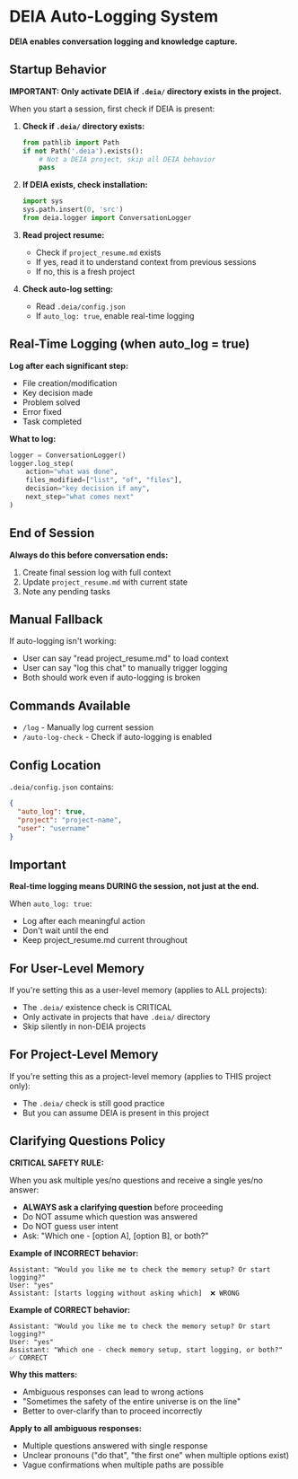 # DEIA Auto-Logging System

**DEIA enables conversation logging and knowledge capture.**

## Startup Behavior

**IMPORTANT: Only activate DEIA if `.deia/` directory exists in the project.**

When you start a session, first check if DEIA is present:

1. **Check if `.deia/` directory exists:**
   ```python
   from pathlib import Path
   if not Path('.deia').exists():
       # Not a DEIA project, skip all DEIA behavior
       pass
   ```

2. **If DEIA exists, check installation:**
   ```python
   import sys
   sys.path.insert(0, 'src')
   from deia.logger import ConversationLogger
   ```

3. **Read project resume:**
   - Check if `project_resume.md` exists
   - If yes, read it to understand context from previous sessions
   - If no, this is a fresh project

4. **Check auto-log setting:**
   - Read `.deia/config.json`
   - If `auto_log: true`, enable real-time logging

## Real-Time Logging (when auto_log = true)

**Log after each significant step:**
- File creation/modification
- Key decision made
- Problem solved
- Error fixed
- Task completed

**What to log:**
```python
logger = ConversationLogger()
logger.log_step(
    action="what was done",
    files_modified=["list", "of", "files"],
    decision="key decision if any",
    next_step="what comes next"
)
```

## End of Session

**Always do this before conversation ends:**
1. Create final session log with full context
2. Update `project_resume.md` with current state
3. Note any pending tasks

## Manual Fallback

If auto-logging isn't working:
- User can say "read project_resume.md" to load context
- User can say "log this chat" to manually trigger logging
- Both should work even if auto-logging is broken

## Commands Available

- `/log` - Manually log current session
- `/auto-log-check` - Check if auto-logging is enabled

## Config Location

`.deia/config.json` contains:
```json
{
  "auto_log": true,
  "project": "project-name",
  "user": "username"
}
```

## Important

**Real-time logging means DURING the session, not just at the end.**

When `auto_log: true`:
- Log after each meaningful action
- Don't wait until the end
- Keep project_resume.md current throughout

## For User-Level Memory

If you're setting this as a user-level memory (applies to ALL projects):
- The `.deia/` existence check is CRITICAL
- Only activate in projects that have `.deia/` directory
- Skip silently in non-DEIA projects

## For Project-Level Memory

If you're setting this as a project-level memory (applies to THIS project only):
- The `.deia/` check is still good practice
- But you can assume DEIA is present in this project

## Clarifying Questions Policy

**CRITICAL SAFETY RULE:**

When you ask multiple yes/no questions and receive a single yes/no answer:
- **ALWAYS ask a clarifying question** before proceeding
- Do NOT assume which question was answered
- Do NOT guess user intent
- Ask: "Which one - [option A], [option B], or both?"

**Example of INCORRECT behavior:**
```
Assistant: "Would you like me to check the memory setup? Or start logging?"
User: "yes"
Assistant: [starts logging without asking which]  ❌ WRONG
```

**Example of CORRECT behavior:**
```
Assistant: "Would you like me to check the memory setup? Or start logging?"
User: "yes"
Assistant: "Which one - check memory setup, start logging, or both?"  ✅ CORRECT
```

**Why this matters:**
- Ambiguous responses can lead to wrong actions
- "Sometimes the safety of the entire universe is on the line"
- Better to over-clarify than to proceed incorrectly

**Apply to all ambiguous responses:**
- Multiple questions answered with single response
- Unclear pronouns ("do that", "the first one" when multiple options exist)
- Vague confirmations when multiple paths are possible
